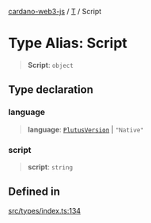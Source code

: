 [cardano-web3-js](../../../index.md) / [T](../index.md) / Script

# Type Alias: Script

> **Script**: `object`

## Type declaration

### language

> **language**: [`PlutusVersion`](PlutusVersion.md) \| `"Native"`

### script

> **script**: `string`

## Defined in

[src/types/index.ts:134](https://github.com/xray-network/cardano-web3-js/blob/51359f53a33988f2d248eab0454f4ef69063970a/src/types/index.ts#L134)
